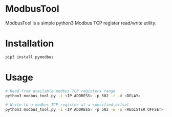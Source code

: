 # ModbusTool

ModbusTool is a simple python3 Modbus TCP register read/write utility.

# Installation

```sh
pip3 install pymodbus
```

# Usage

```sh
# Read from available modbus TCP registers range
python3 modbus_tool.py -i <IP ADDRESS> -p 502 -r -d <DELAY>

# Write to a modbus TCP register at a specified offset
python3 modbus_tool.py -i <IP ADDRESS> -p 502 -w -o <REGISTER OFFSET> -v 1
```
